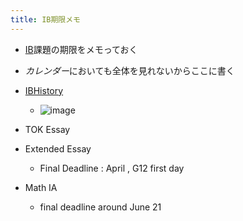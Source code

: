 ```yaml
---
title: IB期限メモ
---
```


* [IB](IB.md)課題の期限をメモっておく

* *カレンダー*においても全体を見れないからここに書く

* [IBHistory](IBHistory.md)
  
  * ![image](https://gyazo.com/97c85bc4b95783462a01b59fcbc90623/thumb/1000)
* TOK Essay

* Extended Essay
  
  * Final Deadline : April , G12 first day
* Math IA
  
  * final deadline around June 21
